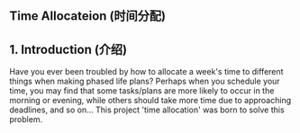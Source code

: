Time Allocateion (时间分配)
----

## 1. Introduction (介绍)

Have you ever been troubled by how to allocate a week's time to different things when making phased life plans?
Perhaps when you schedule your time, you may find that some tasks/plans are more likely to occur in the morning or evening, 
while others should take more time due to approaching deadlines, and so on...
This project 'time allocation' was born to solve this problem.

